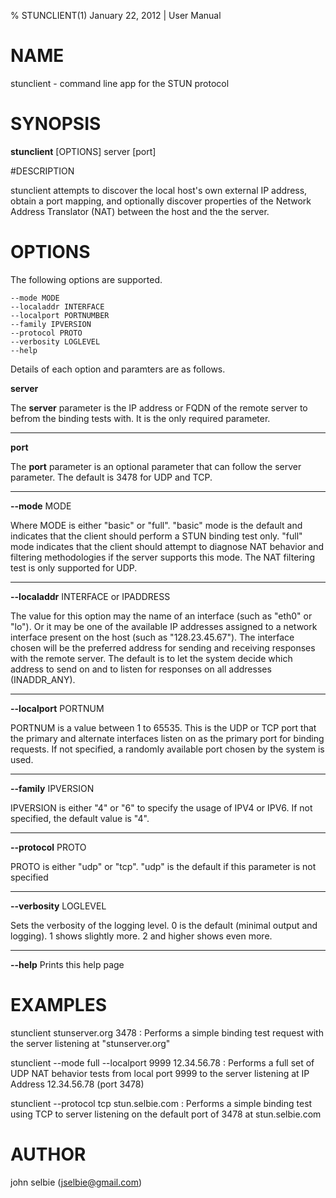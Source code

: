 % STUNCLIENT(1) January 22, 2012 | User Manual

# NAME

stunclient \- command line app for the STUN protocol

# SYNOPSIS

**stunclient** [OPTIONS] server [port]

#DESCRIPTION

stunclient attempts to discover the local host's own external IP address, obtain a
port mapping, and optionally discover properties of the Network Address Translator (NAT)
between the host and the the server.

# OPTIONS

The following options are supported.

    --mode MODE
    --localaddr INTERFACE
    --localport PORTNUMBER
    --family IPVERSION
    --protocol PROTO
    --verbosity LOGLEVEL
    --help

Details of each option and paramters are as follows.

**server**

The **server** parameter is the IP address or FQDN of the remote server to befrom the binding tests with. It is the only required parameter.

_____

**port**

The **port** parameter is an optional parameter that can follow the server parameter. The default is 3478 for UDP and TCP.

_____


**--mode** MODE

Where MODE is either "basic" or "full". "basic" mode is the default and indicates that the
client should perform a STUN binding test only. "full" mode indicates that the client should
attempt to diagnose NAT behavior and filtering methodologies if the server supports this mode.
The NAT filtering test is only supported for UDP.

____


**--localaddr** INTERFACE or IPADDRESS

The value for this option may the name of an interface (such as "eth0" or "lo"). Or it may be
one of the available IP addresses assigned to a network interface present on the host (such as
"128.23.45.67"). The interface chosen will be the preferred address for sending and receiving
responses with the remote server. The default is to let the system decide which address to send
on and to listen for responses on all addresses (INADDR_ANY).

____


**--localport** PORTNUM

PORTNUM is a value between 1 to 65535. This is the UDP or TCP port that the primary and
alternate interfaces listen on as the primary port for binding requests. If not specified, a
randomly available port chosen by the system is used.

____

**--family** IPVERSION

IPVERSION is either "4" or "6" to specify the usage of IPV4 or IPV6. If not specified, the default value is "4".

____

**--protocol** PROTO

PROTO is either "udp" or "tcp". "udp" is the default if this parameter is not specified
____

**--verbosity** LOGLEVEL

Sets the verbosity of the logging level. 0 is the default (minimal output and logging). 1 shows slightly more. 2 and higher shows even more.

____

**--help**
Prints this help page

# EXAMPLES

stunclient stunserver.org 3478
:    Performs a simple binding test request with the server listening at "stunserver.org"

stunclient --mode full --localport 9999 12.34.56.78
:    Performs a full set of UDP NAT behavior tests from local port 9999 to the server listening at IP
     Address 12.34.56.78 (port 3478)

stunclient --protocol tcp stun.selbie.com
:    Performs a simple binding test using TCP to server listening on the default port of 3478 at
     stun.selbie.com

# AUTHOR
john selbie (jselbie@gmail.com)

